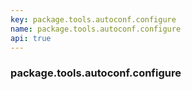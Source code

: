 ```yaml
---
key: package.tools.autoconf.configure
name: package.tools.autoconf.configure
api: true
---
```


### package.tools.autoconf.configure
